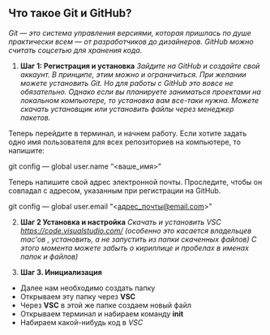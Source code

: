 ## Что такое Git и GitHub?

*Git — это система управления версиями, которая пришлась по душе практически всем — от разработчиков до дизайнеров. GitHub можно считать соцсетью для хранения кода.*

1. **Шаг 1: Регистрация и установка**
_Зайдите на GitHub и создайте свой аккаунт. В принципе, этим можно и ограничиться. При желании можете установить Git. Но для работы с GitHub это вовсе не обязательно. Однако если вы планируете заниматься проектами на локальном компьютере, то установка вам все-таки нужна. Можете скачать установщик или установить файлы через менеджер пакетов._

Теперь перейдите в терминал, и начнем работу. Если хотите задать одно имя пользователя для всех репозиториев на компьютере, то напишите:

git config — global user.name “<ваше_имя>”

Теперь напишите свой адрес электронной почты. Проследите, чтобы он совпадал с адресом, указанным при регистрации на GitHub.

git config — global user.email “<адрес_почты@email.com>”


2. **Шаг 2 Установка и настройка**
 _Скачать и установить VSC https://code.visualstudio.com/ (особенно это касается владельцев mac'ов , установить, а не запустить из папки скаченных файлов)
 С этого момента можете забыть о кириллице и пробелах в именах папок и файлов)_

 3. **Шаг 3. Инициализация**

* Далее нам необходимо создать папку
* Открываем эту папку через **VSC**
* Через **VSC** в этой же папке создаем новый файл 
* Открываем терминал и набираем команду **init**
* Набираем какой-нибудь код в *VSC* 